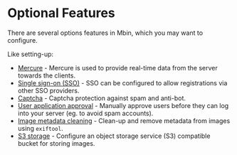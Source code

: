 # Optional Features

There are several options features in Mbin, which you may want to configure.

Like setting-up:

- [Mercure](01-mercure.md) - Mercure is used to provide real-time data from the server towards the clients.
- [Single sign-on (SSO)](02-sso.md) - SSO can be configured to allow registrations via other SSO providers.
- [Captcha](03-captcha.md) - Captcha protection against spam and anti-bot.
- [User application approval](04-user_application.md) - Manually approve users before they can log into your server (eg. to avoid spam accounts).
- [Image metadata cleaning](05-image_metadata_cleaning.md) - Clean-up and remove metadata from images using `exiftool`.
- [S3 storage](06-s3_storage.md) - Configure an object storage service (S3) compatible bucket for storing images.
